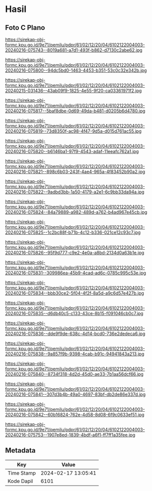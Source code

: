# Hasil

## Foto C Plano

https://sirekap-obj-formc.kpu.go.id/9e71/pemilu/pdpr/61/02/12/20/04/6102122004003-20240216-075743--8019a681-a7d1-493f-b862-d7130c2abe62.jpg

https://sirekap-obj-formc.kpu.go.id/9e71/pemilu/pdpr/61/02/12/20/04/6102122004003-20240216-075800--94dc5bd0-1463-4453-b351-53c0c32e342b.jpg

https://sirekap-obj-formc.kpu.go.id/9e71/pemilu/pdpr/61/02/12/20/04/6102122004003-20240215-031436--43ab09f9-1825-4e55-9f20-ca03361971f2.jpg

https://sirekap-obj-formc.kpu.go.id/9e71/pemilu/pdpr/61/02/12/20/04/6102122004003-20240216-075817--5baf8dbe-0d69-49da-b481-d0205b6d4780.jpg

https://sirekap-obj-formc.kpu.go.id/9e71/pemilu/pdpr/61/02/12/20/04/6102122004003-20240216-075819--73d8350f-ac98-4f47-9d5a-d015d761ac55.jpg

https://sirekap-obj-formc.kpu.go.id/9e71/pemilu/pdpr/61/02/12/20/04/6102122004003-20240216-075820--b6146ba1-97f9-4543-adaf-11eeafc762a1.jpg

https://sirekap-obj-formc.kpu.go.id/9e71/pemilu/pdpr/61/02/12/20/04/6102122004003-20240216-075821--898c6b03-243f-4ae4-965a-4f83452b90a2.jpg

https://sirekap-obj-formc.kpu.go.id/9e71/pemilu/pdpr/61/02/12/20/04/6102122004003-20240216-075822--9adbd3bb-1a50-4179-a2e1-6c9bb33da94a.jpg

https://sirekap-obj-formc.kpu.go.id/9e71/pemilu/pdpr/61/02/12/20/04/6102122004003-20240216-075824--84a79889-a982-489d-a762-b4ad967e45cb.jpg

https://sirekap-obj-formc.kpu.go.id/9e71/pemilu/pdpr/61/02/12/20/04/6102122004003-20240216-075825--1c2bc88f-b71b-4c12-b336-021ce12c93c7.jpg

https://sirekap-obj-formc.kpu.go.id/9e71/pemilu/pdpr/61/02/12/20/04/6102122004003-20240216-075826--95f9d777-c9e2-4e0a-a8bd-2134d0a63b1e.jpg

https://sirekap-obj-formc.kpu.go.id/9e71/pemilu/pdpr/61/02/12/20/04/6102122004003-20240216-075831--309986ea-45b9-4cad-ad6c-0785c995c53e.jpg

https://sirekap-obj-formc.kpu.go.id/9e71/pemilu/pdpr/61/02/12/20/04/6102122004003-20240216-075834--bbb30ce2-5f04-4f2f-8a5d-a9c6d57e427b.jpg

https://sirekap-obj-formc.kpu.go.id/9e71/pemilu/pdpr/61/02/12/20/04/6102122004003-20240216-075835--d6db40c5-c133-43ce-8b15-f091046cb0c7.jpg

https://sirekap-obj-formc.kpu.go.id/9e71/pemilu/pdpr/61/02/12/20/04/6102122004003-20240216-075836--dde9f9de-638c-4d14-bcd0-736e2dedeca6.jpg

https://sirekap-obj-formc.kpu.go.id/9e71/pemilu/pdpr/61/02/12/20/04/6102122004003-20240216-075838--9a857f9b-9398-4cab-b91c-94941843a213.jpg

https://sirekap-obj-formc.kpu.go.id/9e71/pemilu/pdpr/61/02/12/20/04/6102122004003-20240216-075840--8734f318-4d2d-45d0-ae33-7b1aa56dcf66.jpg

https://sirekap-obj-formc.kpu.go.id/9e71/pemilu/pdpr/61/02/12/20/04/6102122004003-20240216-075841--307d3b4b-49a0-4697-83bf-db2de86e337d.jpg

https://sirekap-obj-formc.kpu.go.id/9e71/pemilu/pdpr/61/02/12/20/04/6102122004003-20240216-075842--60b16824-762e-4d58-8d08-6f9c0633ef51.jpg

https://sirekap-obj-formc.kpu.go.id/9e71/pemilu/pdpr/61/02/12/20/04/6102122004003-20240216-075753--1907e8ed-1839-4bdf-a6f1-ff7ff1a35fee.jpg


## Metadata

| Key        | Value               |
| ---------- | ------------------- |
| Time Stamp | 2024-02-17 13:05:41 |
| Kode Dapil | 6101                |



